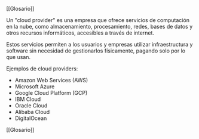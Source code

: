 [[Glosario]]

Un "cloud provider" es una empresa que ofrece servicios de computación en la nube, como almacenamiento, procesamiento, redes, bases de datos y otros recursos informáticos, accesibles a través de internet. 

Estos servicios permiten a los usuarios y empresas utilizar infraestructura y software sin necesidad de gestionarlos físicamente, pagando solo por lo que usan. 

Ejemplos de cloud providers:

- Amazon Web Services (AWS)
- Microsoft Azure
- Google Cloud Platform (GCP)
- IBM Cloud
- Oracle Cloud
- Alibaba Cloud
- DigitalOcean

[[Glosario]]
